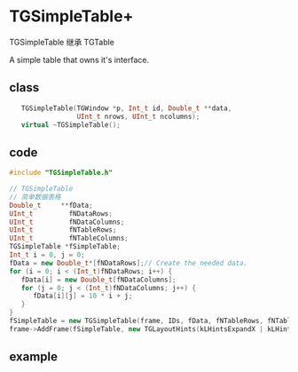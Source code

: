 <!-- TGSimpleTable.md --- 
;; 
;; Description: 
;; Author: Hongyi Wu(吴鸿毅)
;; Email: wuhongyi@qq.com 
;; Created: 二 11月  8 14:30:51 2016 (+0800)
;; Last-Updated: 三 9月 16 11:11:52 2020 (+0800)
;;           By: Hongyi Wu(吴鸿毅)
;;     Update #: 3
;; URL: http://wuhongyi.cn -->

# TGSimpleTable+

TGSimpleTable 继承 TGTable

A simple table that owns it's interface.

## class

```cpp
   TGSimpleTable(TGWindow *p, Int_t id, Double_t **data,
                 UInt_t nrows, UInt_t ncolumns);
   virtual ~TGSimpleTable();
```

## code

```cpp
#include "TGSimpleTable.h"

// TGSimpleTable
// 简单数据表格
Double_t     **fData;
UInt_t         fNDataRows;
UInt_t         fNDataColumns;
UInt_t         fNTableRows;
UInt_t         fNTableColumns;
TGSimpleTable *fSimpleTable;
Int_t i = 0, j = 0;
fData = new Double_t*[fNDataRows];// Create the needed data.
for (i = 0; i < (Int_t)fNDataRows; i++) {
   fData[i] = new Double_t[fNDataColumns];
   for (j = 0; j < (Int_t)fNDataColumns; j++) {
      fData[i][j] = 10 * i + j;
   }
}
fSimpleTable = new TGSimpleTable(frame, IDs, fData, fNTableRows, fNTableColumns);
frame->AddFrame(fSimpleTable, new TGLayoutHints(kLHintsExpandX | kLHintsExpandY));
```

## example



<!-- TGSimpleTable.md ends here -->
